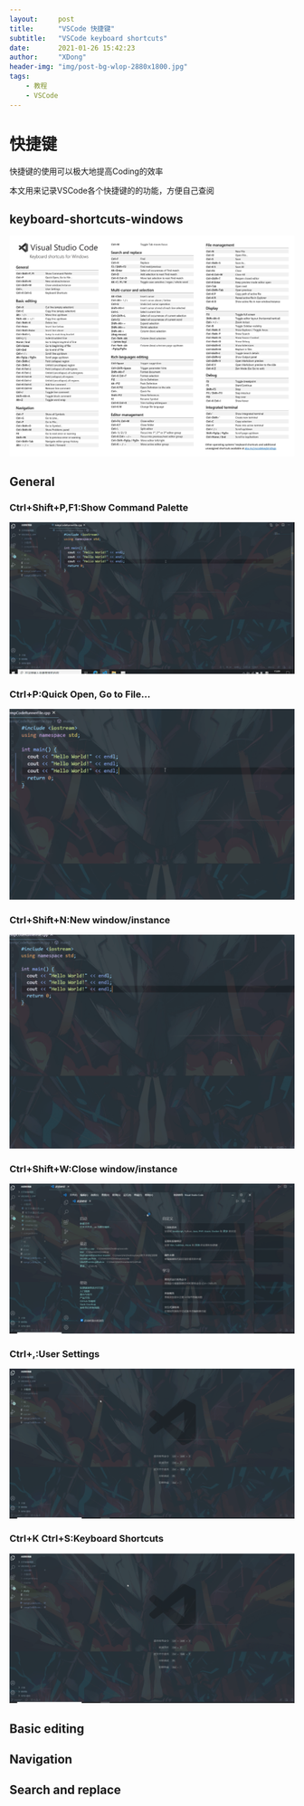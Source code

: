 ```yaml
---
layout:     post
title:      "VSCode 快捷键"
subtitle:   "VSCode keyboard shortcuts"
date:       2021-01-26 15:42:23
author:     "XDong"
header-img: "img/post-bg-wlop-2880x1800.jpg"
tags:
    - 教程
    - VSCode
---
```



# 快捷键

快捷键的使用可以极大地提高Coding的效率

本文用来记录VSCode各个快捷键的的功能，方便自己查阅

## keyboard-shortcuts-windows

![keyboard-shortcuts-windows](/img/software/keyboard-shortcuts-windows.jpg)

## General

### Ctrl+Shift+P,F1:Show Command Palette

![ctrl+shift+p,f1](/img/software/shortcuts/ctrl+shift+p,f1.gif)

### Ctrl+P:Quick Open, Go to File…

![ctrl+p](/img/software/shortcuts/ctrl+p.gif)

### Ctrl+Shift+N:New window/instance

![ctrl+shift+n](/img/software/shortcuts/ctrl+shift+n.gif)

### Ctrl+Shift+W:Close window/instance

![ctrl+shift+w](/img/software/shortcuts/ctrl+shift+w.gif)

### Ctrl+,:User Settings

![ctrl+,](/img/software/shortcuts/ctrl+,.gif)

### Ctrl+K Ctrl+S:Keyboard Shortcuts

![ctrl+k_ctrl+s](/img/software/shortcuts/ctrl+k_ctrl+s.gif)

## Basic editing

## Navigation

## Search and replace

